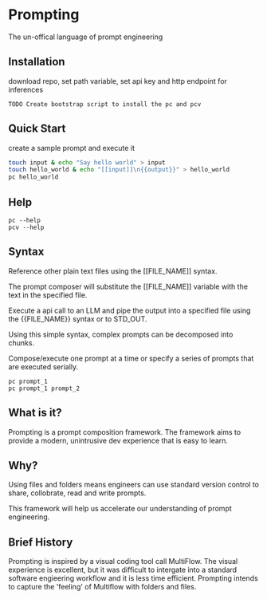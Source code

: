 # Prompting
The un-offical language of prompt engineering

## Installation
download repo, set path variable, set api key and http endpoint for inferences

```
TODO Create bootstrap script to install the pc and pcv
```


## Quick Start
create a sample prompt and execute it

```bash
touch input & echo "Say hello world" > input
touch hello_world & echo "[[input]]\n{{output}}" > hello_world
pc hello_world
```

## Help

```
pc --help
pcv --help
```

## Syntax
Reference other plain text files using the [[FILE_NAME]] syntax.

The prompt composer will substitute the [[FILE_NAME]] variable with the text in the specified file.

Execute a api call to an LLM and pipe the output into a specified file using the {{FILE_NAME}} syntax or to STD_OUT.

Using this simple syntax, complex prompts can be decomposed into chunks.

Compose/execute one prompt at a time or specify a series of prompts that are executed serially.

```
pc prompt_1
pc prompt_1 prompt_2
```

## What is it?
Prompting is a prompt composition framework.  The framework aims to provide a modern, unintrusive dev experience that is easy to learn.

## Why?
Using files and folders means engineers can use standard version control to share, collobrate, read and write prompts.

This framework will help us accelerate our understanding of prompt engineering.

## Brief History
Prompting is inspired by a visual coding tool call MultiFlow. The visual experience is excellent, but it was difficult to intergate into a standard software engieering workflow and it is less time efficient.  Prompting intends to capture the 'feeling' of Multiflow with folders and files.